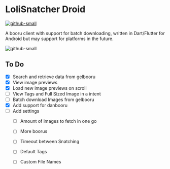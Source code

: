 # LoliSnatcher Droid
[![github-small](https://www.gnu.org/graphics/gplv3-with-text-136x68.png)](https://www.gnu.org/licenses/gpl-3.0)

A booru client with support for batch downloading, written in Dart/Flutter for Android but may support for platforms in the future.



![github-small](https://i.imgur.com/wzdMoP0.png)


## To Do
- [x] Search and retrieve data from gelbooru
- [x] View image previews
- [x] Load new image previews on scroll
- [ ] View Tags and Full Sized Image in a intent
- [ ] Batch download Images from gelbooru
- [x] Add support for danbooru
- [ ] Add settings
    - [ ] Amount of images to fetch in one go
    - [ ] More boorus
    - [ ] Timeout between Snatching
    - [ ] Default Tags
    - [ ] Custom File Names

